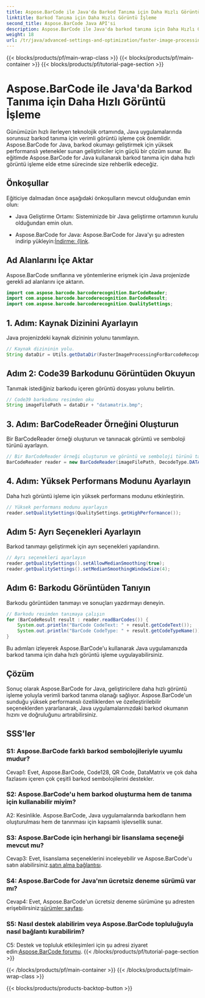 ```yaml
---
title: Aspose.BarCode ile Java'da Barkod Tanıma için Daha Hızlı Görüntü İşleme
linktitle: Barkod Tanıma için Daha Hızlı Görüntü İşleme
second_title: Aspose.BarCode Java API'si
description: Aspose.BarCode ile Java'da barkod tanıma için Daha Hızlı Görüntü İşlemeyi geliştirin. Daha hızlı görüntü işleme için adım adım kılavuzumuzu izleyin.
weight: 18
url: /tr/java/advanced-settings-and-optimization/faster-image-processing-barcode-recognition/
---
```


{{< blocks/products/pf/main-wrap-class >}}
{{< blocks/products/pf/main-container >}}
{{< blocks/products/pf/tutorial-page-section >}}

# Aspose.BarCode ile Java'da Barkod Tanıma için Daha Hızlı Görüntü İşleme


Günümüzün hızlı ilerleyen teknolojik ortamında, Java uygulamalarında sorunsuz barkod tanıma için verimli görüntü işleme çok önemlidir. Aspose.BarCode for Java, barkod okumayı geliştirmek için yüksek performanslı yetenekler sunan geliştiriciler için güçlü bir çözüm sunar. Bu eğitimde Aspose.BarCode for Java kullanarak barkod tanıma için daha hızlı görüntü işleme elde etme sürecinde size rehberlik edeceğiz.

## Önkoşullar

Eğiticiye dalmadan önce aşağıdaki önkoşulların mevcut olduğundan emin olun:

- Java Geliştirme Ortamı: Sisteminizde bir Java geliştirme ortamının kurulu olduğundan emin olun.

-  Aspose.BarCode for Java: Aspose.BarCode for Java'yı şu adresten indirip yükleyin:[İndirme: {link](https://releases.aspose.com/barcode/java/).

## Ad Alanlarını İçe Aktar

Aspose.BarCode sınıflarına ve yöntemlerine erişmek için Java projenizde gerekli ad alanlarını içe aktarın.

```java
import com.aspose.barcode.barcoderecognition.BarCodeReader;
import com.aspose.barcode.barcoderecognition.BarCodeResult;
import com.aspose.barcode.barcoderecognition.QualitySettings;


```

## 1. Adım: Kaynak Dizinini Ayarlayın

Java projenizdeki kaynak dizininin yolunu tanımlayın.

```java
// Kaynak dizininin yolu.
String dataDir = Utils.getDataDir(FasterImageProcessingForBarcodeRecognition.class) + "BarcodeReader/advanced_features/";
```

## Adım 2: Code39 Barkodunu Görüntüden Okuyun

Tanımak istediğiniz barkodu içeren görüntü dosyası yolunu belirtin.

```java
// Code39 barkodunu resimden oku
String imageFilePath = dataDir + "datamatrix.bmp";
```

## 3. Adım: BarCodeReader Örneğini Oluşturun

Bir BarCodeReader örneği oluşturun ve tanınacak görüntü ve semboloji türünü ayarlayın.

```java
// Bir BarCodeReader örneği oluşturun ve görüntü ve semboloji türünü tanıyacak şekilde ayarlayın
BarCodeReader reader = new BarCodeReader(imageFilePath, DecodeType.DATA_MATRIX);
```

## 4. Adım: Yüksek Performans Modunu Ayarlayın

Daha hızlı görüntü işleme için yüksek performans modunu etkinleştirin.

```java
// Yüksek performans modunu ayarlayın
reader.setQualitySettings(QualitySettings.getHighPerformance());
```

## Adım 5: Ayrı Seçenekleri Ayarlayın

Barkod tanımayı geliştirmek için ayrı seçenekleri yapılandırın.

```java
// Ayrı seçenekleri ayarlayın
reader.getQualitySettings().setAllowMedianSmoothing(true);
reader.getQualitySettings().setMedianSmoothingWindowSize(4);
```

## Adım 6: Barkodu Görüntüden Tanıyın

Barkodu görüntüden tanımayı ve sonuçları yazdırmayı deneyin.

```java
// Barkodu resimden tanımaya çalışın
for (BarCodeResult result : reader.readBarCodes()) {
    System.out.println("BarCode CodeText: " + result.getCodeText());
    System.out.println("BarCode CodeType: " + result.getCodeTypeName());
}
```

Bu adımları izleyerek Aspose.BarCode'u kullanarak Java uygulamanızda barkod tanıma için daha hızlı görüntü işleme uygulayabilirsiniz.

## Çözüm

Sonuç olarak Aspose.BarCode for Java, geliştiricilere daha hızlı görüntü işleme yoluyla verimli barkod tanıma olanağı sağlıyor. Aspose.BarCode'un sunduğu yüksek performanslı özelliklerden ve özelleştirilebilir seçeneklerden yararlanarak, Java uygulamalarınızdaki barkod okumanın hızını ve doğruluğunu artırabilirsiniz.

## SSS'ler

### S1: Aspose.BarCode farklı barkod sembolojileriyle uyumlu mudur?

Cevap1: Evet, Aspose.BarCode, Code128, QR Code, DataMatrix ve çok daha fazlasını içeren çok çeşitli barkod sembolojilerini destekler.

### S2: Aspose.BarCode'u hem barkod oluşturma hem de tanıma için kullanabilir miyim?

A2: Kesinlikle. Aspose.BarCode, Java uygulamalarında barkodların hem oluşturulması hem de tanınması için kapsamlı işlevsellik sunar.

### S3: Aspose.BarCode için herhangi bir lisanslama seçeneği mevcut mu?

 Cevap3: Evet, lisanslama seçeneklerini inceleyebilir ve Aspose.BarCode'u satın alabilirsiniz.[satın alma bağlantısı](https://purchase.aspose.com/buy).

### S4: Aspose.BarCode for Java'nın ücretsiz deneme sürümü var mı?

Cevap4: Evet, Aspose.BarCode'un ücretsiz deneme sürümüne şu adresten erişebilirsiniz:[sürümler sayfası](https://releases.aspose.com/).

### S5: Nasıl destek alabilirim veya Aspose.BarCode topluluğuyla nasıl bağlantı kurabilirim?

 C5: Destek ve topluluk etkileşimleri için şu adresi ziyaret edin:[Aspose.BarCode forumu](https://forum.aspose.com/c/barcode/13).
{{< /blocks/products/pf/tutorial-page-section >}}

{{< /blocks/products/pf/main-container >}}
{{< /blocks/products/pf/main-wrap-class >}}

{{< blocks/products/products-backtop-button >}}

